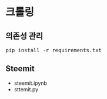 # 크롤링

## 의존성 관리

<pre>
pip install -r requirements.txt
</pre>

## Steemit

* steemit.ipynb
* sttemit.py
